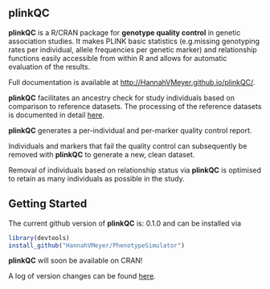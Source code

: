 
<!-- README.md is generated from README.Rmd. Please edit that file -->
<i class="fa fa-map" aria-hidden="true"></i> plinkQC
----------------------------------------------------

**plinkQC** is a R/CRAN package for **genotype quality control** in genetic association studies. It makes PLINK basic statistics (e.g.missing genotyping rates per individual, allele frequencies per genetic marker) and relationship functions easily accessible from within R and allows for automatic evaluation of the results.

Full documentation is available at <http://HannahVMeyer.github.io/plinkQC/>.

**plinkQC** facilitates an ancestry check for study individuals based on comparison to reference datasets. The processing of the reference datasets is documented in detail [here](articles/AncestryCheck.html).

**plinkQC** generates a per-individual and per-marker quality control report.

Individuals and markers that fail the quality control can subsequently be removed with **plinkQC** to generate a new, clean dataset.

Removal of individuals based on relationship status via **plinkQC** is optimised to retain as many individuals as possible in the study.

<i class="fa fa-cog" aria-hidden="true"></i> Getting Started
------------------------------------------------------------

The current github version of **plinkQC** is: 0.1.0 and can be installed via

``` r
library(devtools)
install_github("HannahVMeyer/PhenotypeSimulator")
```

**plinkQC** will soon be available on CRAN!

A log of version changes can be found [here](https://github.com/HannahVMeyer/plinkQC/blob/master/NEWS.md).

